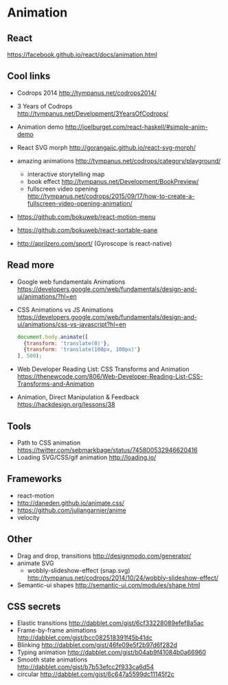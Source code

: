 # Animation

## React
https://facebook.github.io/react/docs/animation.html

## Cool links
- Codrops 2014 http://tympanus.net/codrops2014/
- 3 Years of Codrops http://tympanus.net/Development/3YearsOfCodrops/
- Animation demo http://joelburget.com/react-haskell/#simple-anim-demo
- React SVG morph http://gorangajic.github.io/react-svg-morph/
- amazing animations http://tympanus.net/codrops/category/playground/
  - interactive storytelling map
  - book effect http://tympanus.net/Development/BookPreview/
  - fullscreen video opening http://tympanus.net/codrops/2015/09/17/how-to-create-a-fullscreen-video-opening-animation/

- https://github.com/bokuweb/react-motion-menu
- https://github.com/bokuweb/react-sortable-pane
- http://aprilzero.com/sport/ (Gyroscope is react-native)

## Read more
- Google web fundamentals Animations
https://developers.google.com/web/fundamentals/design-and-ui/animations/?hl=en
- CSS Animations vs JS Animations https://developers.google.com/web/fundamentals/design-and-ui/animations/css-vs-javascript?hl=en

  ```js  
  document.body.animate([
    {transform: 'translate(0)'},
    {transform: 'translate(100px, 100px)'}
  ], 500);
  ```

- Web Developer Reading List: CSS Transforms and Animation https://thenewcode.com/806/Web-Developer-Reading-List-CSS-Transforms-and-Animation
- Animation, Direct Manipulation & Feedback https://hackdesign.org/lessons/38

## Tools
- Path to CSS animation https://twitter.com/sebmarkbage/status/745800532946620416
- Loading SVG/CSS/gif animation http://loading.io/

## Frameworks
- react-motion
- http://daneden.github.io/animate.css/
- https://github.com/juliangarnier/anime
- velocity

## Other
- Drag and drop, transitions http://designmodo.com/generator/
- animate SVG
  - wobbly-slideshow-effect (snap.svg) http://tympanus.net/codrops/2014/10/24/wobbly-slideshow-effect/
- Semantic-ui shapes http://semantic-ui.com/modules/shape.html

## CSS secrets
- Elastic transitions http://dabblet.com/gist/6cf33228089efef8a5ac
- Frame-by-frame animations http://dabblet.com/gist/bcc082518391f45b41dc
- Blinking http://dabblet.com/gist/46fe09e5f2b97d6f282d
- Typing animation http://dabblet.com/gist/b04ab9f41084b0a66960
- Smooth state animations http://dabblet.com/gist/b7b53efcc2f933ca6d54
- circular http://dabblet.com/gist/6c647a5599dc11145f2c

